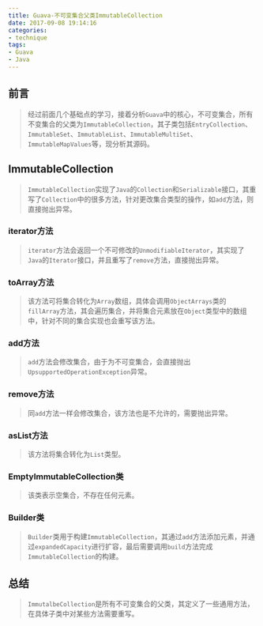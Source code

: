 ```yaml
---
title: Guava-不可变集合父类ImmutableCollection
date: 2017-09-08 19:14:16
categories:
- technique
tags:
- Guava
- Java
---
```


## 前言
> 经过前面几个基础点的学习，接着分析`Guava`中的核心，不可变集合，所有不变集合的父类为`ImmutableCollection`，其子类包括`EntryCollection`、`ImmutableSet`、`ImmutableList`、`ImmutableMultiSet`、`ImmutableMapValues`等，现分析其源码。

## ImmutableCollection
> `ImmutableCollection`实现了`Java`的`Collection`和`Serializable`接口，其重写了`Collection`中的很多方法，针对更改集合类型的操作，如`add`方法，则直接抛出异常。

### iterator方法
> `iterator`方法会返回一个不可修改的`UnmodifiableIterator`，其实现了`Java`的`Iterator`接口，并且重写了`remove`方法，直接抛出异常。

### toArray方法
> 该方法可将集合转化为`Array`数组，具体会调用`ObjectArrays`类的`fillArray`方法，其会遍历集合，并将集合元素放在`Object`类型中的数组中，针对不同的集合实现也会重写该方法。

### add方法
> `add`方法会修改集合，由于为不可变集合，会直接抛出`UpsupportedOperationException`异常。

### remove方法
> 同`add`方法一样会修改集合，该方法也是不允许的，需要抛出异常。

### asList方法
> 该方法将集合转化为`List`类型。

### EmptyImmutableCollection类
> 该类表示空集合，不存在任何元素。

### Builder类

> `Builder`类用于构建`ImmutableCollection`，其通过`add`方法添加元素，并通过`expandedCapacity`进行扩容，最后需要调用`build`方法完成`ImmutableCollection`的构建。

## 总结
> `ImmutalbeCollection`是所有不可变集合的父类，其定义了一些通用方法，在具体子类中对某些方法需要重写。